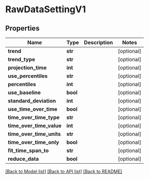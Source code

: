 # RawDataSettingV1

## Properties
Name | Type | Description | Notes
------------ | ------------- | ------------- | -------------
**trend** | **str** |  | [optional] 
**trend_type** | **str** |  | [optional] 
**projection_time** | **int** |  | [optional] 
**use_percentiles** | **str** |  | [optional] 
**percentiles** | **int** |  | [optional] 
**use_baseline** | **bool** |  | [optional] 
**standard_deviation** | **int** |  | [optional] 
**use_time_over_time** | **bool** |  | [optional] 
**time_over_time_type** | **str** |  | [optional] 
**time_over_time_value** | **int** |  | [optional] 
**time_over_time_units** | **str** |  | [optional] 
**time_over_time_only** | **bool** |  | [optional] 
**fit_time_span_to** | **str** |  | [optional] 
**reduce_data** | **bool** |  | [optional] 

[[Back to Model list]](../README.md#documentation-for-models) [[Back to API list]](../README.md#documentation-for-api-endpoints) [[Back to README]](../README.md)

